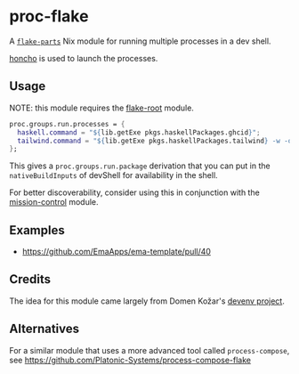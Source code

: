 # proc-flake

A [`flake-parts`](https://flake.parts/) Nix module for running multiple processes in a dev shell.

[honcho](https://github.com/nickstenning/honcho) is used to launch the processes.

## Usage

NOTE: this module requires the [flake-root](https://github.com/srid/flake-root) module.

```nix
proc.groups.run.processes = {
  haskell.command = "${lib.getExe pkgs.haskellPackages.ghcid}";
  tailwind.command = "${lib.getExe pkgs.haskellPackages.tailwind} -w -o ./static/tailwind.css './src/**/*.hs'";
};

```

This gives a `proc.groups.run.package` derivation that you can put in the `nativeBuildInputs` of devShell for availability in the shell.

For better discoverability, consider using this in conjunction with the [mission-control](https://github.com/Platonic-Systems/mission-control) module.

## Examples

- https://github.com/EmaApps/ema-template/pull/40

## Credits

The idea for this module came largely from Domen Kožar's [devenv project](https://devenv.sh/processes/). 

## Alternatives

For a similar module that uses a more advanced tool called `process-compose`, see https://github.com/Platonic-Systems/process-compose-flake
